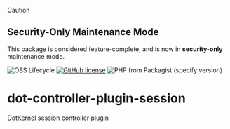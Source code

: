 > [!CAUTION]
> ## Security-Only Maintenance Mode
> 
> This package is considered feature-complete, and is now in **security-only** maintenance mode.

![OSS Lifecycle](https://img.shields.io/osslifecycle/dotkernel/dot-controller-plugin-session)
[![GitHub license](https://img.shields.io/github/license/dotkernel/dot-controller-plugin-session)](https://github.com/dotkernel/dot-controller-plugin-session/blob/2.0.1/LICENSE.md)
![PHP from Packagist (specify version)](https://img.shields.io/packagist/php-v/dotkernel/dot-controller-plugin-session/2.9.2)


# dot-controller-plugin-session

DotKernel session controller plugin 
